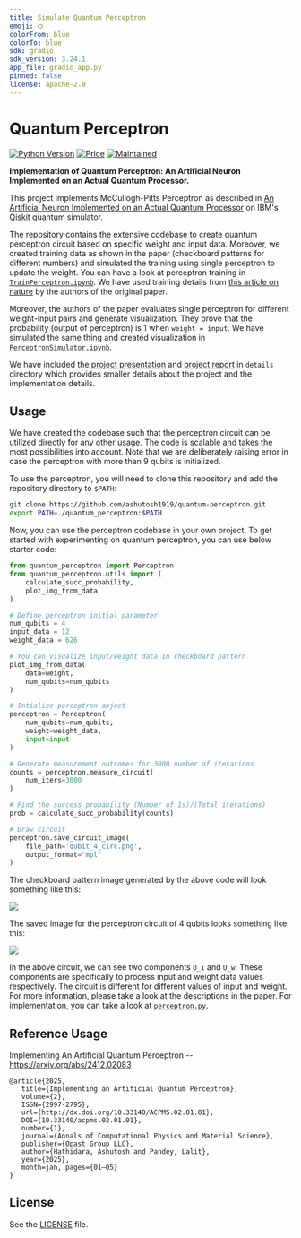 ```yaml
---
title: Simulate Quantum Perceptron
emoji: ⛭
colorFrom: blue
colorTo: blue
sdk: gradio
sdk_version: 3.24.1
app_file: gradio_app.py
pinned: false
license: apache-2.0
---
```


# Quantum Perceptron

[![Python Version](https://img.shields.io/badge/python->=3.8-blue.svg?style=flat-square)](#python) [![Price](https://img.shields.io/badge/price-free-ff69b4.svg?style=flat-square)](#price) [![Maintained](https://img.shields.io/badge/maintained-yes-green.svg?style=flat-square)](#maintained)

**Implementation of Quantum Perceptron: An Artificial Neuron Implemented on an Actual Quantum Processor.**

This project implements McCullogh-Pitts Perceptron as described in [An Artificial Neuron Implemented on an Actual Quantum Processor](https://arxiv.org/abs/1811.02266) on IBM's [Qiskit](https://qiskit.org/) quantum simulator.  

The repository contains the extensive codebase to create quantum perceptron circuit based on specific weight and input data. Moreover, we created training data as shown in the paper (checkboard patterns for different numbers) and simulated the training using single perceptron to update the weight. You can have a look at perceptron training in [`TrainPerceptron.ipynb`](./TrainPerceptron.ipynb). We have used training details from [this article on nature](https://www.nature.com/articles/s41534-019-0140-4) by the authors of the original paper.

Moreover, the authors of the paper evaluates single perceptron for different weight-input pairs and generate visualization. They prove that the probability (output of perceptron) is 1 when `weight = input`. We have simulated the same thing and created visualization in [`PerceptronSimulator.ipynb`](./PerceptronSimulator.ipynb).

We have included the [project presentation](./details/presentation.pdf) and [project report](./details/report.pdf) in `details` directory which provides smaller details about the project and the implementation details.


## Usage

We have created the codebase such that the perceptron circuit can be utilized directly for any other usage. The code is scalable and takes the most possibilities into account. Note that we are deliberately raising error in case the perceptron with more than 9 qubits is initialized.

To use the perceptron, you will need to clone this repository and add the repository directory to `$PATH`:

```bash
git clone https://github.com/ashutosh1919/quantum-perceptron.git
export PATH=./quantum_perceptron:$PATH
```

Now, you can use the perceptron codebase in your own project. To get started with experimenting on quantum perceptron, you can use below starter code:

```python
from quantum_perceptron import Perceptron
from quantum_perceptron.utils import (
    calculate_succ_probability,
    plot_img_from_data
)

# Define perceptron initial parameter
num_qubits = 4
input_data = 12
weight_data = 626

# You can visualize input/weight data in checkboard pattern
plot_img_from_data(
    data=weight,
    num_qubits=num_qubits
)

# Intialize perceptron object
perceptron = Perceptron(
    num_qubits=num_qubits,
    weight=weight_data,
    input=input
)

# Generate measurement outcomes for 3000 number of iterations
counts = perceptron.measure_circuit(
    num_iters=3000
)

# Find the success probability (Number of 1s)/(Total iterations)
prob = calculate_succ_probability(counts)

# Draw circuit
perceptron.save_circuit_image(
    file_path='qubit_4_circ.png',
    output_format="mpl"
)
```

The checkboard pattern image generated by the above code will look something like this:  

![](./images/checkboard_626.png)

The saved image for the perceptron circuit of 4 qubits looks something like this:  

![](./images/circuit_4qubit.png)

In the above circuit, we can see two components `U_i` and `U_w`. These components are specifically to process input and weight data values respectively. The circuit is different for different values of input and weight. For more information, please take a look at the descriptions in the paper. For implementation, you can take a look at [`perceptron.py`](./quantum_perceptron/perceptron.py).


## Reference Usage

Implementing An Artificial Quantum Perceptron -- https://arxiv.org/abs/2412.02083

```
@article{2025,
   title={Implementing an Artificial Quantum Perceptron},
   volume={2},
   ISSN={2997-2795},
   url={http://dx.doi.org/10.33140/ACPMS.02.01.01},
   DOI={10.33140/acpms.02.01.01},
   number={1},
   journal={Annals of Computational Physics and Material Science},
   publisher={Opast Group LLC},
   author={Hathidara, Ashutosh and Pandey, Lalit},
   year={2025},
   month=jan, pages={01–05}
}
```

## License

See the [LICENSE](LICENSE) file.